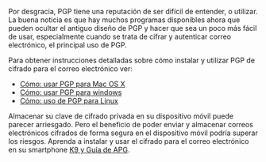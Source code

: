 [Title]: # (Uso de PGP)
[Difficulty]: # (Avanzado)
[Order]: # (0)

Por desgracia, PGP tiene una reputación de ser difícil de entender, o utilizar. La buena noticia es que hay muchos programas disponibles ahora que pueden ocultar el antiguo diseño de PGP y hacer que sea un poco más fácil de usar, especialmente cuando se trata de cifrar y autenticar correo electrónico, el principal uso de PGP. 

Para obtener instrucciones detalladas sobre cómo instalar y utilizar PGP de cifrado para el correo electrónico ver:

*   [Cómo: usar PGP para Mac OS X](umbrella://lesson/pgp-for-mac-os-x)
*    [Cómo: usar PGP para windows](umbrella://lesson/pgp-for-windows)
*   [Cómo: uso de PGP para Linux](umbrella://lesson/pgp-for-linux)

Almacenar su clave de cifrado privada en su dispositivo móvil puede parecer arriesgado. Pero el beneficio de poder enviar y almacenar correos electrónicos cifrados de forma segura en el dispositivo móvil podría superar los riesgos. Aprenda a instalar y usar el cifrado para el correo electrónico en su smartphone [K9 y Guía de APG](umbrella://lesson/k9-&-apg).